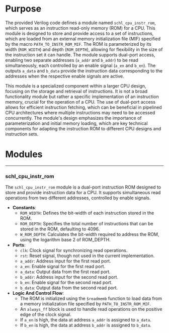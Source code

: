 # Purpose
The provided Verilog code defines a module named `schl_cpu_instr_rom`, which serves as an instruction read-only memory (ROM) for a CPU. This module is designed to store and provide access to a set of instructions, which are loaded from an external memory initialization file (MIF) specified by the macro `PATH_TO_INSTR_ROM_MIF`. The ROM is parameterized by its width (`ROM_WIDTH`) and depth (`ROM_DEPTH`), allowing for flexibility in the size of the instruction set it can handle. The module supports dual-port access, enabling two separate addresses (`a_addr` and `b_addr`) to be read simultaneously, each controlled by an enable signal (`a_en` and `b_en`). The outputs `a_data` and `b_data` provide the instruction data corresponding to the addresses when the respective enable signals are active.

This module is a specialized component within a larger CPU design, focusing on the storage and retrieval of instructions. It is not a broad functionality module but rather a specific implementation of an instruction memory, crucial for the operation of a CPU. The use of dual-port access allows for efficient instruction fetching, which can be beneficial in pipelined CPU architectures where multiple instructions may need to be accessed concurrently. The module's design emphasizes the importance of parameterization and initial memory loading, which are key technical components for adapting the instruction ROM to different CPU designs and instruction sets.
# Modules

---
### schl\_cpu\_instr\_rom
The `schl_cpu_instr_rom` module is a dual-port instruction ROM designed to store and provide instruction data for a CPU. It supports simultaneous read operations from two different addresses, controlled by enable signals.
- **Constants**:
    - `ROM_WIDTH`: Defines the bit-width of each instruction stored in the ROM.
    - `ROM_DEPTH`: Specifies the total number of instructions that can be stored in the ROM, defaulting to 4096.
    - `W_ROM_DEPTH`: Calculates the bit-width required to address the ROM, using the logarithm base 2 of ROM_DEPTH.
- **Ports**:
    - `clk`: Clock signal for synchronizing read operations.
    - `rst`: Reset signal, though not used in the current implementation.
    - `a_addr`: Address input for the first read port.
    - `a_en`: Enable signal for the first read port.
    - `a_data`: Output data from the first read port.
    - `b_addr`: Address input for the second read port.
    - `b_en`: Enable signal for the second read port.
    - `b_data`: Output data from the second read port.
- **Logic And Control Flow**:
    - The ROM is initialized using the `$readmemb` function to load data from a memory initialization file specified by `PATH_TO_INSTR_ROM_MIF`.
    - An `always_ff` block is used to handle read operations on the positive edge of the clock signal.
    - If `a_en` is high, the data at address `a_addr` is assigned to `a_data`.
    - If `b_en` is high, the data at address `b_addr` is assigned to `b_data`.


